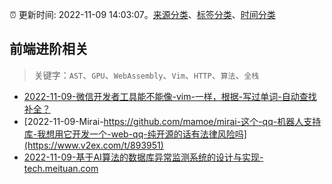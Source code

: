 :alarm_clock: 更新时间: 2022-11-09 14:03:07。[来源分类](../README.md)、[标签分类](../TAGS.md)、[时间分类](../TIMELINE.md)

## 前端进阶相关


> 关键字：`AST`、`GPU`、`WebAssembly`、`Vim`、`HTTP`、`算法`、`全栈`



- [2022-11-09-微信开发者工具能不能像-vim-一样，根据-写过单词-自动查找补全？](https://www.v2ex.com/t/893960) 
- [2022-11-09-Mirai-https://github.com/mamoe/mirai-这个-qq-机器人支持库-我想用它开发一个-web-qq-纯开源的话有法律风险吗](https://www.v2ex.com/t/893951) 
- [2022-11-09-基于AI算法的数据库异常监测系统的设计与实现-tech.meituan.com](https://blogread.cn/news/go.php?idItem=15390&url=https%3A%2F%2Ftech.meituan.com%2F2022%2F09%2F01%2Fdatabase-monitoring-based-on-ai.html%3Fcomefrom%3Dhttps%253A%252F%252Fblogread.cn%252Fnews%252F) 